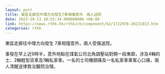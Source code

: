 ```yaml
---
layout: post
title: 東區走廊往中環方向發生7車相撞意外　兩人送院
date: 2023-10-13 10:53:34.000000000 +08:00
link: https://news.rthk.hk/rthk/ch/component/k2/1722976-20231013.htm
categories: rthk
---
```


東區走廊往中環方向發生 7車相撞意外，兩人受傷送院。

事發在早上近9時半，意外地點在煤氣公司北角調壓站對開一段東廊，涉及4輛的士、2輛輕型貨車及1輛私家車。一名的士司機頸痛及一名私家車乘客心口痛，兩人清醒送律敦治醫院治理。

